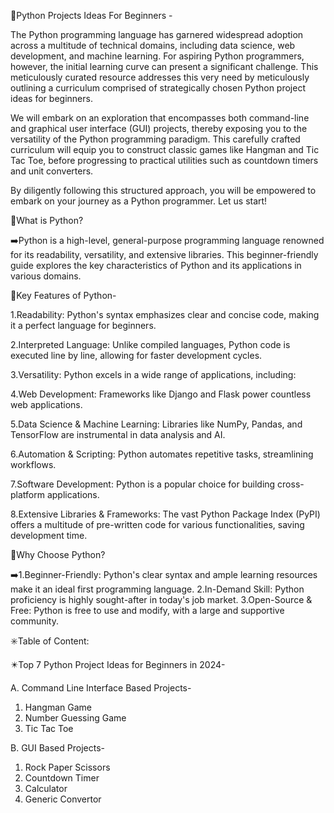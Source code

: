 💬Python Projects Ideas For Beginners -

The Python programming language has garnered widespread adoption across a multitude of technical domains, including data science, web development, and machine learning. For aspiring Python programmers, however, the initial learning curve can present a significant challenge. This meticulously curated resource addresses this very need by meticulously outlining a curriculum comprised of strategically chosen Python project ideas for beginners.

We will embark on an exploration that encompasses both command-line and graphical user interface (GUI) projects, thereby exposing you to the versatility of the Python programming paradigm. This carefully crafted curriculum will equip you to construct classic games like Hangman and Tic Tac Toe, before progressing to practical utilities such as countdown timers and unit converters.

By diligently following this structured approach, you will be empowered to embark on your journey as a Python programmer. Let us start!

🤔What is Python?

➡️Python is a high-level, general-purpose programming language renowned for its readability, versatility, and extensive libraries. This beginner-friendly guide explores the key characteristics of Python and its applications in various domains.

📍Key Features of Python-

1.Readability: Python's syntax emphasizes clear and concise code, making it a perfect language for beginners.

2.Interpreted Language: Unlike compiled languages, Python code is executed line by line, allowing for faster development cycles.

3.Versatility: Python excels in a wide range of applications, including:

4.Web Development: Frameworks like Django and Flask power countless web applications.

5.Data Science & Machine Learning: Libraries like NumPy, Pandas, and TensorFlow are instrumental in data analysis and AI.

6.Automation & Scripting: Python automates repetitive tasks, streamlining workflows.

7.Software Development: Python is a popular choice for building cross-platform applications.

8.Extensive Libraries & Frameworks: The vast Python Package Index (PyPI) offers a multitude of pre-written code for various functionalities, saving development time.

🤔Why Choose Python?

➡️1.Beginner-Friendly: Python's clear syntax and ample learning resources make it an ideal first programming language.
2.In-Demand Skill: Python proficiency is highly sought-after in today's job market.
3.Open-Source & Free: Python is free to use and modify, with a large and supportive community.

✳️Table of Content:

✴️Top 7 Python Project Ideas for Beginners in 2024-

A. Command Line Interface Based Projects-
1. Hangman Game
2. Number Guessing Game
3. Tic Tac Toe

B. GUI Based Projects-
1. Rock Paper Scissors
2. Countdown Timer
3. Calculator 
4. Generic Convertor
